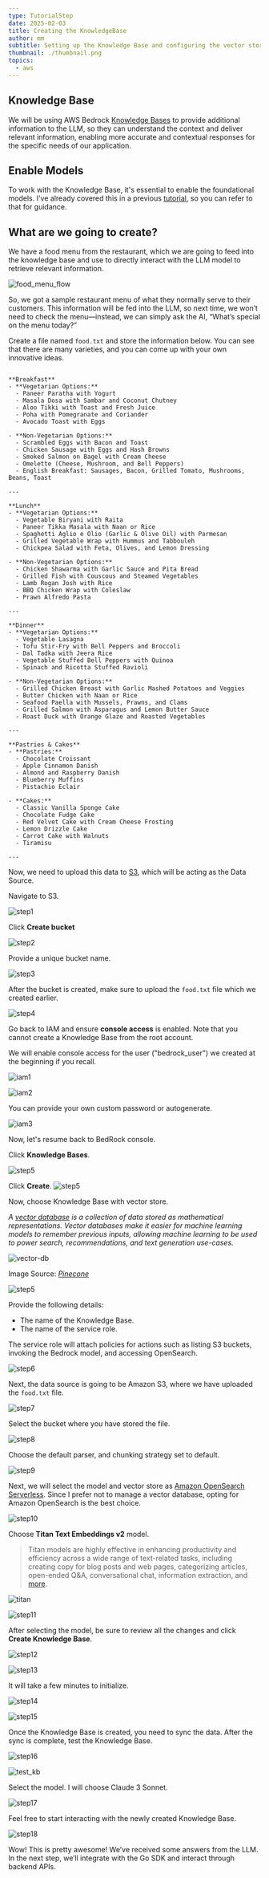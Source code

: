 ```yaml
---
type: TutorialStep
date: 2025-02-03
title: Creating the KnowledgeBase
author: mm
subtitle: Setting up the Knowledge Base and configuring the vector store.
thumbnail: ./thumbnail.png
topics:
  - aws
---
```


## Knowledge Base

We will be using AWS Bedrock [Knowledge Bases](https://aws.amazon.com/bedrock/knowledge-bases/) to provide additional information to the LLM, so they can understand the context and deliver relevant information, enabling more accurate and contextual responses for the specific needs of our application.

## Enable Models

To work with the Knowledge Base, it's essential to enable the foundational models. I've already covered this in a previous [tutorial](../../bedrock_with_go/model_access/), so you can refer to that for guidance.

## What are we going to create?

We have a food menu from the restaurant, which we are going to feed into the knowledge base and use to directly interact with the LLM model to retrieve relevant information.

![food_menu_flow](./images/food_menu_flow.png)

So, we got a sample restaurant menu of what they normally serve to their customers. This information will be fed into the LLM, so next time, we won’t need to check the menu—instead, we can simply ask the AI, “What’s special on the menu today?”

Create a file named `food.txt` and store the information below. You can see that there are many varieties, and you can come up with your own innovative ideas.

```text

**Breakfast**
- **Vegetarian Options:**
  - Paneer Paratha with Yogurt
  - Masala Dosa with Sambar and Coconut Chutney
  - Aloo Tikki with Toast and Fresh Juice
  - Poha with Pomegranate and Coriander
  - Avocado Toast with Eggs

- **Non-Vegetarian Options:**
  - Scrambled Eggs with Bacon and Toast
  - Chicken Sausage with Eggs and Hash Browns
  - Smoked Salmon on Bagel with Cream Cheese
  - Omelette (Cheese, Mushroom, and Bell Peppers)
  - English Breakfast: Sausages, Bacon, Grilled Tomato, Mushrooms, Beans, Toast

---

**Lunch**
- **Vegetarian Options:**
  - Vegetable Biryani with Raita
  - Paneer Tikka Masala with Naan or Rice
  - Spaghetti Aglio e Olio (Garlic & Olive Oil) with Parmesan
  - Grilled Vegetable Wrap with Hummus and Tabbouleh
  - Chickpea Salad with Feta, Olives, and Lemon Dressing

- **Non-Vegetarian Options:**
  - Chicken Shawarma with Garlic Sauce and Pita Bread
  - Grilled Fish with Couscous and Steamed Vegetables
  - Lamb Rogan Josh with Rice
  - BBQ Chicken Wrap with Coleslaw
  - Prawn Alfredo Pasta

---

**Dinner**
- **Vegetarian Options:**
  - Vegetable Lasagna
  - Tofu Stir-Fry with Bell Peppers and Broccoli
  - Dal Tadka with Jeera Rice
  - Vegetable Stuffed Bell Peppers with Quinoa
  - Spinach and Ricotta Stuffed Ravioli

- **Non-Vegetarian Options:**
  - Grilled Chicken Breast with Garlic Mashed Potatoes and Veggies
  - Butter Chicken with Naan or Rice
  - Seafood Paella with Mussels, Prawns, and Clams
  - Grilled Salmon with Asparagus and Lemon Butter Sauce
  - Roast Duck with Orange Glaze and Roasted Vegetables

---

**Pastries & Cakes**
- **Pastries:**
  - Chocolate Croissant
  - Apple Cinnamon Danish
  - Almond and Raspberry Danish
  - Blueberry Muffins
  - Pistachio Eclair

- **Cakes:**
  - Classic Vanilla Sponge Cake
  - Chocolate Fudge Cake
  - Red Velvet Cake with Cream Cheese Frosting
  - Lemon Drizzle Cake
  - Carrot Cake with Walnuts
  - Tiramisu

---
```

Now, we need to upload this data to [S3](https://aws.amazon.com/s3/), which will be acting as the Data Source.

Navigate to S3.

![step1](./images/1.png)

Click **Create bucket**

![step2](./images/2.png)

Provide a unique bucket name.

![step3](./images/3.png)

After the bucket is created, make sure to upload the `food.txt` file which we created earlier.

![step4](./images/4.png)

Go back to IAM and ensure **console access** is enabled. Note that you cannot create a Knowledge Base from the root account.

We will enable console access for the user ("bedrock_user") we created at the beginning if you recall.

![iam1](./images/iam1.png)

![iam2](./images/iam2.png)

You can provide your own custom password or autogenerate.

![iam3](./images/iam3.png)

Now, let's resume back to BedRock console.

Click **Knowledge Bases**.

![step5](./images/5.png)

Click **Create**.
![step5](./images/6.png)

Now, choose Knowledge Base with vector store.

_A [vector database](https://www.cloudflare.com/en-gb/learning/ai/what-is-vector-database/) is a collection of data stored as mathematical representations. Vector databases make it easier for machine learning models to remember previous inputs, allowing machine learning to be used to power search, recommendations, and text generation use-cases._

![vector-db](./images/vectordb.png)

Image Source: _[Pinecone](https://www.pinecone.io/learn/vector-database/)_

![step5](./images/7.png)

Provide the following details:

- The name of the Knowledge Base.
- The name of the service role.

The service role will attach policies for actions such as listing S3 buckets, invoking the Bedrock model, and accessing OpenSearch.

![step6](./images/8.png)

Next, the data source is going to be Amazon S3, where we have uploaded the `food.txt` file.

![step7](./images/9.png)

Select the bucket where you have stored the file.

![step8](./images/10.png)

Choose the default parser, and chunking strategy set to default.

![step9](./images/11.png)

Next, we will select the model and vector store as [Amazon OpenSearch Serverless](https://aws.amazon.com/opensearch-service/features/serverless/). Since I prefer not to manage a vector database, opting for Amazon OpenSearch is the best choice.

![step10](./images/12.png)

Choose **Titan Text Embeddings v2** model.

> Titan models are highly effective in enhancing productivity and efficiency across a wide range of text-related tasks, including creating copy for blog posts and web pages, categorizing articles, open-ended Q&A, conversational chat, information extraction, and [more](https://aws.amazon.com/bedrock/amazon-models/titan/).

![titan](./images/titan.png)

![step11](./images/13.png)

After selecting the model, be sure to review all the changes and click **Create Knowledge Base**.

![step12](./images/14.png)

![step13](./images/15.png)

It will take a few minutes to initialize.

![step14](./images/16.png)

![step15](./images/17.png)

Once the Knowledge Base is created, you need to sync the data. After the sync is complete, test the Knowledge Base.

![step16](./images/18.png)

![test_kb](./images/test_kb.png)

Select the model. I will choose Claude 3 Sonnet.

![step17](./images/19.png)

Feel free to start interacting with the newly created Knowledge Base.

![step18](./images/20.png)

Wow! This is pretty awesome! We’ve received some answers from the LLM. In the next step, we’ll integrate with the Go SDK and interact through backend APIs.
